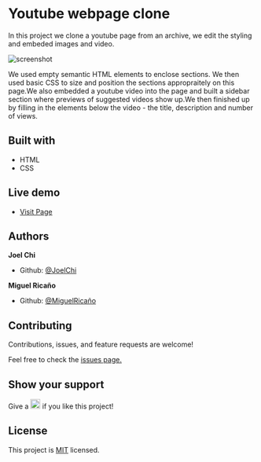 # Youtube webpage clone

In this project we clone a youtube page from an archive, we edit the styling and embeded images and video.

![screenshot](../main/screenshot/screenshot.png) 

We used empty semantic HTML elements to enclose sections. We then used basic CSS to size and position the sections appropraitely on this page.We also embedded a youtube video into the page and built a sidebar section where previews of suggested videos show up.We then finished up by filling in the elements below the video - the title, description and number of views.

## Built with

  - HTML
  - CSS


## Live demo

- [Visit Page](https://abongsjoel.github.io/youtube-homepage-clone/)


## Authors
<p><strong>Joel Chi</strong></p>
<ul>
  <li>Github: <a href="https://github.com/abongsjoel">@JoelChi</a>
</ul>
<p><strong>Miguel Ricaño</strong></p>
<ul>
  <li>Github: <a href="https://github.com/mricanho">@MiguelRicaño</a>
</ul>
  
<h2>Contributing</h2>
<p>Contributions, issues, and feature requests are welcome!<p>
<p>Feel free to check the <a href="https://github.com/mricanho/Youtube-clone/issues/3">issues page.</a></p>
 
<h2>Show your support</h2>
<p> Give a 
  <g-emoji class="g-emoji" alias="star" fallback-src="https://github.githubassets.com/images/icons/emoji/unicode/2b50.png"><img class="emoji" alt="star" height="20" width="20" src="https://github.githubassets.com/images/icons/emoji/unicode/2b50.png"></g-emoji>
  if you like this project!</p>
  
<h2>License</h2>
  <p>This project is <a href="https://github.com/mricanho/Youtube-clone/blob/featureDev/license.txt">MIT</a> licensed.</p>
    
  
  

